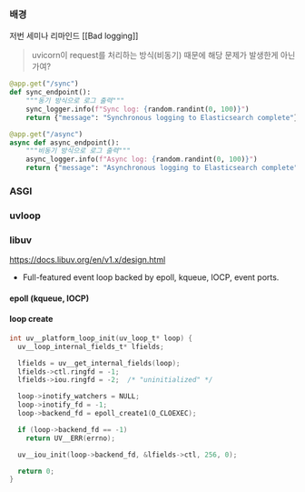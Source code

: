 
### 배경
저번 세미나 리마인드 [[Bad logging]]

>  uvicorn이 request를 처리하는 방식(비동기) 때문에 해당 문제가 발생한게 아닌가여?


```python
@app.get("/sync")
def sync_endpoint():
    """동기 방식으로 로그 출력"""
    sync_logger.info(f"Sync log: {random.randint(0, 100)}")
    return {"message": "Synchronous logging to Elasticsearch complete"}

@app.get("/async")
async def async_endpoint():
    """비동기 방식으로 로그 출력"""
    async_logger.info(f"Async log: {random.randint(0, 100)}")
    return {"message": "Asynchronous logging to Elasticsearch complete"}

```



### ASGI




### uvloop



### libuv
https://docs.libuv.org/en/v1.x/design.html
- Full-featured event loop backed by epoll, kqueue, IOCP, event ports.


#### epoll (kqueue, IOCP)



#### loop create
```c
int uv__platform_loop_init(uv_loop_t* loop) {
  uv__loop_internal_fields_t* lfields;

  lfields = uv__get_internal_fields(loop);
  lfields->ctl.ringfd = -1;
  lfields->iou.ringfd = -2;  /* "uninitialized" */

  loop->inotify_watchers = NULL;
  loop->inotify_fd = -1;
  loop->backend_fd = epoll_create1(O_CLOEXEC);

  if (loop->backend_fd == -1)
    return UV__ERR(errno);

  uv__iou_init(loop->backend_fd, &lfields->ctl, 256, 0);

  return 0;
}

```